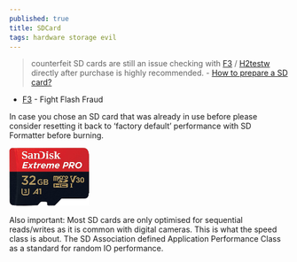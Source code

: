 ```yaml
---
published: true
title: SDCard
tags: hardware storage evil
---
```

>  counterfeit SD cards are still an issue checking with [F3](https://fight-flash-fraud.readthedocs.io/en/stable/) / [H2testw](https://www.heise.de/download/product/h2testw-50539) directly after purchase is highly recommended. - [How to prepare a SD card?](https://docs.armbian.com/User-Guide_Getting-Started/#how-to-prepare-a-sd-card)

- [F3](https://fight-flash-fraud.readthedocs.io/en/stable/) -  Fight Flash Fraud

In case you chose an SD card that was already in use before please consider resetting it back to ‘factory default’ performance with SD Formatter before burning.

[![A1 and A2 cards from sandisk](https://raw.githubusercontent.com/armbian/documentation/master/docs/images/sandisk-extremepro-a1.png)](https://docs.armbian.com/User-Guide_Getting-Started/#how-to-prepare-a-sd-card)


Also important: Most SD cards are only optimised for sequential reads/writes as it is common with digital cameras. This is what the speed class is about. The SD Association defined Application Performance Class as a standard for random IO performance.
